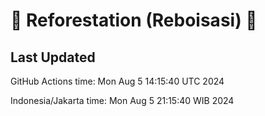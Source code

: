 
# 🌳 Reforestation (Reboisasi) 🌲

## Last Updated

GitHub Actions time: Mon Aug  5 14:15:40 UTC 2024

Indonesia/Jakarta time: Mon Aug  5 21:15:40 WIB 2024
